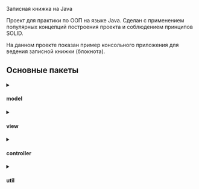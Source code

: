 Записная книжка на Java

Проект для практики по ООП на языке Java. Сделан с применением популярных концепций построения проекта и соблюдением принципов SOLID.

На данном проекте показан пример консольного приложения для ведения записной книжки (блокнота).

## Основные пакеты

<details><summary><h4>model</h4></summary>

В [данном пакете](src/notebook/model) представлен класс основной модели [Note](src/notebook/model/Note.java),
а также подмодуль [repository](src/notebook/model/repository),
который необходим для корректного связывания логики работы контроллера с моделью.

Класс Note содержит поля, описанные в ТЗ, а также методы для взаимодействия с ними и переопределение метода toString.

В подмодуле repository представлен интерфейс [Operational](src/notebook/model/repository/Operational.java)
и класс, реализующий его методы: [NoteRepository](src/notebook/model/repository/impl/NoteRepository.java).

Интерфейс Operational описывает 6 абстрактных методов, необходимых для работы с моделью в БД. (В данном случае методы CRUD-операций и метод save)

Класс NoteRepository реализует поведение интерфейса Operational для типа Note.

</details>

<details><summary><h4>view</h4></summary>

В [данном пакете](src/notebook/view) представлен абстрактный класс [View](src/notebook/view/View.java)
и его реализация: [ConsoleView](src/notebook/view/impl/ConsoleView.java).

В абстрактном классе View описаны 1 абстрактный метод и 1 поле, необходимые для работы представлений.

Класс ConsoleView реализует абстрактный метод родительского класса для модели Note. Также в этом классе реализованы 2 дополнительных метода
для ввода данных из консоли и создания нового объекта класса Note.

</details>

<details><summary><h4>controller</h4></summary>

В [данном пакете](src/notebook/controller) представлен абстрактный класс [Controller](src/notebook/controller/Controller.java)
и его реализация: класс [NoteController](src/notebook/controller/impl/NoteController.java).

Пакет отвечает за связывание модели и представления посредством обработки поступающих от модели данных и преобразования их в формат модели.

В абстрактном классе Controller описаны 5 методов (2 абстрактных и 3 обычных), а также 1 поле, которое необходимо для связи контроллера и модели.

В классе NoteController реализовано поведение 2 абстрактных методов родительского класса для модели Note.

</details>

<details><summary><h4>util</h4></summary>

В [данном пакете](src/notebook/util) представлены класс-перечисление [Commands](src/notebook/util/Commands.java),
класс для работы с приложением [AppManager](src/notebook/util/AppManager.java), а также 2 подмодуля:
[connector](src/notebook/util/connector) для соединения с БД,
[mapper](src/notebook/util/mapper) для преобразования данных из одного типа в другой.

Класс-перечисление Commands содержит все команды, которые могут быть использованы в представлении.

Класс AppManager упрощает работу пользователя с приложением, создавая необходимые объекты классов.
(В перспективе можно реализовать геттеры и сеттеры для замены компонентов объекта, и дополнительные конструкторы)

В подмодуле connector представлен абстрактный класс [Connector](src/notebook/util/connector/Connector.java),
и его реализация: класс [FileDBConnector](src/notebook/util/connector/impl/FileDBConnector.java).

В абстрактном классе Connector описаны 1 абстрактный метод и 1 поле, необходимые для работы коннектора.

В классе FileDBConnector реализован абстрактный метод родительского класса.

В подмодуле mapper представлен интерфейс [Mappable](src/notebook/util/mapper/Mappable.java)
и класс, реализующий его методы: [NoteMapper](src/notebook/util/mapper/impl/NoteMapper.java).

Интерфейс Mappable описывает 2 абстрактных метода для преобразования данных из одного типа в другой, и наоборот.

Класс NoteMapper реализует поведение интерфейса Mappable для типов Note и String.
Также в этом классе реализованы 2 дополнительных метода для определения соответствия строк необходимым типам данных.
(В данном случае, типу Long и LocalDateTime)